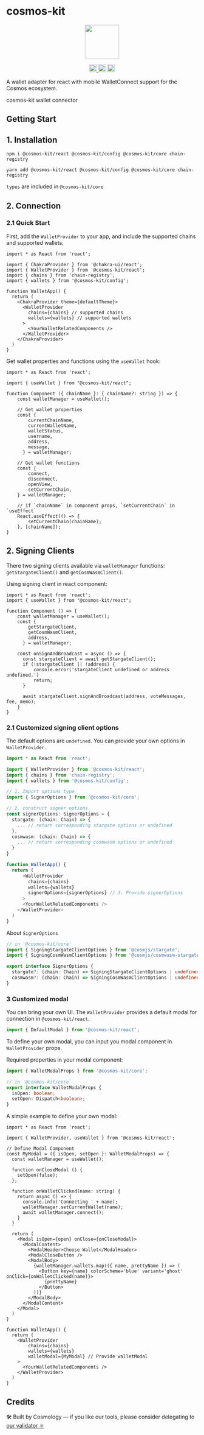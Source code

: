# cosmos-kit

<p align="center" width="100%">
    <img height="90" src="https://user-images.githubusercontent.com/545047/190171432-5526db8f-9952-45ce-a745-bea4302f912b.svg" />
</p>

<p align="center" width="100%">
  <a href="https://github.com/cosmology-tech/cosmos-kit/actions/workflows/run-tests.yml">
    <img height="20" src="https://github.com/cosmology-tech/cosmos-kit/actions/workflows/run-tests.yml/badge.svg" />
  </a>
   <a href="https://github.com/cosmology-tech/cosmos-kit/blob/main/packages/core/LICENSE"><img height="20" src="https://img.shields.io/badge/license-BSD%203--Clause%20Clear-blue.svg"></a>
   <a href="https://www.npmjs.com/package/cosmos-kit"><img height="20" src="https://img.shields.io/github/package-json/v/cosmology-tech/cosmos-kit?filename=packages%2Fcosmos-kit%2Fpackage.json"></a>
</p>

A wallet adapter for react with mobile WalletConnect support for the Cosmos
ecosystem.

cosmos-kit wallet connector

## Getting Start

## 1. Installation

```cli
npm i @cosmos-kit/react @cosmos-kit/config @cosmos-kit/core chain-registry
```
```cli
yarn add @cosmos-kit/react @cosmos-kit/config @cosmos-kit/core chain-registry
```

`types` are included in `@cosmos-kit/core`

## 2. Connection
### 2.1 Quick Start

First, add the `WalletProvider` to your app, and include the supported chains and supported wallets:

```tsx
import * as React from 'react';

import { ChakraProvider } from '@chakra-ui/react';
import { WalletProvider } from '@cosmos-kit/react';
import { chains } from 'chain-registry';
import { wallets } from '@cosmos-kit/config';

function WalletApp() {
  return (
    <ChakraProvider theme={defaultTheme}>
      <WalletProvider
        chains={chains} // supported chains
        wallets={wallets} // supported wallets
      >
        <YourWalletRelatedComponents />
      </WalletProvider>
    </ChakraProvider>
  )
}
```

Get wallet properties and functions using the `useWallet` hook:

```tsx
import * as React from 'react';

import { useWallet } from "@cosmos-kit/react";

function Component ({ chainName }: { chainName?: string }) => {
    const walletManager = useWallet();

    // Get wallet properties
    const {
        currentChainName, 
        currentWalletName, 
        walletStatus, 
        username, 
        address, 
        message,
      } = walletManager;

    // Get wallet functions
    const { 
        connect, 
        disconnect, 
        openView,
        setCurrentChain,
    } = walletManager;

    // if `chainName` in component props, `setCurrentChain` in `useEffect`
    React.useEffect(() => {
        setCurrentChain(chainName);
    }, [chainName]);
}
```
## 2. Signing Clients

There two signing clients available via `walletManager` functions: `getStargateClient()` and `getCosmWasmClient()`.

Using signing client in react component:

```tsx
import * as React from 'react';
import { useWallet } from "@cosmos-kit/react";

function Component () => {
    const walletManager = useWallet();
    const {
        getStargateClient,
        getCosmWasmClient,
        address,
      } = walletManager;

    const onSignAndBroadcast = async () => {
      const stargateClient = await getStargateClient();
      if (!stargateClient || !address) {
          console.error('stargateClient undefined or address undefined.')
          return;
      }

      await stargateClient.signAndBroadcast(address, voteMessages, fee, memo);
    }
}
```

### 2.1 Customized signing client options

The default options are `undefined`. You can provide your own options in `WalletProvider`.

```ts
import * as React from 'react';

import { WalletProvider } from '@cosmos-kit/react';
import { chains } from 'chain-registry';
import { wallets } from '@cosmos-kit/config';

// 1. Import options type
import { SignerOptions } from '@cosmos-kit/core';

// 2. construct signer options
const signerOptions: SignerOptions = {
  stargate: (chain: Chain) => {
    ... // return corresponding stargate options or undefined
  },
  cosmwasm: (chain: Chain) => {
    ... // return corresponding cosmwasm options or undefined
  }
}

function WalletApp() {
  return (
      <WalletProvider
        chains={chains}
        wallets={wallets}
        signerOptions={signerOptions} // 3. Provide signerOptions
      >
      <YourWalletRelatedComponents />
    </WalletProvider>
  )
}
```

About `SignerOptions`

```ts
// in '@cosmos-kit/core'
import { SigningStargateClientOptions } from '@cosmjs/stargate';
import { SigningCosmWasmClientOptions } from '@cosmjs/cosmwasm-stargate';

export interface SignerOptions {
  stargate?: (chain: Chain) => SigningStargateClientOptions | undefined;
  cosmwasm?: (chain: Chain) => SigningCosmWasmClientOptions | undefined;
}
```

### 3 Customized modal

You can bring your own UI. The `WalletProvider` provides a default modal for connection in `@cosmos-kit/react`.

```ts
import { DefaultModal } from '@cosmos-kit/react';
```

To define your own modal, you can input you modal component in `WalletProvider` props.

Required properties in your modal component:

```ts
import { WalletModalProps } from '@cosmos-kit/core';

// in `@cosmos-kit/core`
export interface WalletModalProps {
  isOpen: boolean;
  setOpen: Dispatch<boolean>;
}
```

A simple example to define your own modal:

```tsx
import * as React from 'react';

import { WalletProvider, useWallet } from '@cosmos-kit/react';

// Define Modal Component
const MyModal = ({ isOpen, setOpen }: WalletModalProps) => {
  const walletManager = useWallet();

  function onCloseModal () {
    setOpen(false);
  };

  function onWalletClicked(name: string) {
    return async () => {
      console.info('Connecting ' + name);
      walletManager.setCurrentWallet(name);
      await walletManager.connect();
    }
  }

  return (
    <Modal isOpen={open} onClose={onCloseModal}>
      <ModalContent>
        <ModalHeader>Choose Wallet</ModalHeader>
        <ModalCloseButton />
        <ModalBody>
          {walletManager.wallets.map(({ name, prettyName }) => (
            <Button key={name} colorScheme='blue' variant='ghost' onClick={onWalletClicked(name)}>
              {prettyName}
            </Button>
          ))}
        </ModalBody>
      </ModalContent>
    </Modal>
  )
}

function WalletApp() {
  return (
    <WalletProvider 
        chains={chains}
        wallets={wallets}
        walletModal={MyModal} // Provide walletModal
    >
      <YourWalletRelatedComponents />
    </WalletProvider>
  )
}
```

## Credits

🛠 Built by Cosmology — if you like our tools, please consider delegating to [our validator ⚛️](https://cosmology.tech/validator)
